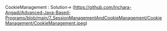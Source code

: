 CookieManagement : 
Solution-> (https://github.com/Inchara-Angadi/Advanced-Java-Based-Programs/blob/main/7_SessionManagementAndCookieManagement/CookieManagement/CookieManagement.jpeg)
